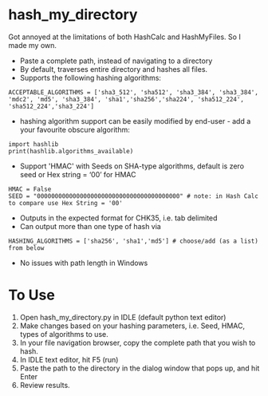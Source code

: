 # hash_my_directory
Got annoyed at the limitations of both HashCalc and HashMyFiles. So I made my own. 

- Paste a complete path, instead of navigating to a directory
- By default, traverses entire directory and hashes all files. 
- Supports the following hashing algorithms: 

```
ACCEPTABLE_ALGORITHMS = ['sha3_512', 'sha512', 'sha3_384', 'sha3_384', 'mdc2', 'md5', 'sha3_384', 'sha1','sha256','sha224', 'sha512_224', 'sha512_224','sha3_224']
```

- hashing algorithm support can be easily modified by end-user - add a your favourite obscure algorithm: 

``` 
import hashlib
print(hashlib.algorithms_available)
```

- Support 'HMAC' with Seeds on SHA-type algorithms, default is zero seed or Hex string = ‘00’ for HMAC

```
HMAC = False 
SEED = "0000000000000000000000000000000000000000" # note: in Hash Calc to compare use Hex String = '00'
```

- Outputs in the expected format for CHK35, i.e. tab delimited
- Can output more than one type of hash via 

`HASHING_ALGORITHMS = ['sha256', 'sha1','md5'] # choose/add (as a list) from below`

- No issues with path length in Windows

# To Use
1. Open hash_my_directory.py in IDLE (default python text editor) 
2. Make changes based on your hashing parameters, i.e. Seed, HMAC, types of algorithms to use.
3. In your file navigation browser, copy the complete path that you wish to hash. 
4. In IDLE text editor, hit F5 (run)
5. Paste the path to the directory in the dialog window that pops up, and hit Enter
6. Review results. 
